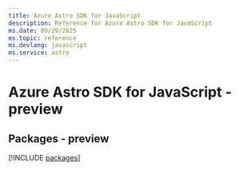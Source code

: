 ```yaml
---
title: Azure Astro SDK for JavaScript
description: Reference for Azure Astro SDK for JavaScript
ms.date: 09/29/2025
ms.topic: reference
ms.devlang: javascript
ms.service: astro
---
```

# Azure Astro SDK for JavaScript - preview
## Packages - preview
[!INCLUDE [packages](astro-index.md)]